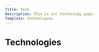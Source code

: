 ```yaml
---
Title: Tech
Description: This is our technology page.
Template: technologies
---
```

Technologies
==========================

<!-- <div class="tech-box">
<h2>Tech1</h2>
<p>test test test</p>
</div>

<div class="tech-box">
<h2>Tech2</h2>
<p>test test test</p>
</div>

<div class="tech-box">
<h2>Tech3</h2>
<p>test test test</p>
</div>

<div class="tech-box">
<h2>Tech4</h2>
<p>test test test</p>
</div>

<div class="tech-box">
<h2>Tech5</h2>
<p>test test test</p>
</div>

<div class="tech-box">
<h2>Tech6</h2>
<p>test test test</p>
</div>

<div class="tech-box project">
<h2>Tech7</h2>
<p>test test test</p>
</div> -->
